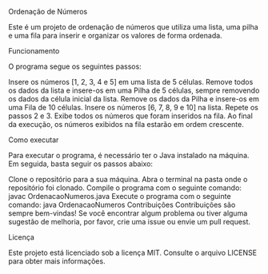 Ordenação de Números

Este é um projeto de ordenação de números que utiliza uma lista, uma pilha e uma fila para inserir e organizar os valores de forma ordenada.

Funcionamento

O programa segue os seguintes passos:

Insere os números [1, 2, 3, 4 e 5] em uma lista de 5 células.
Remove todos os dados da lista e insere-os em uma Pilha de 5 células, sempre removendo os dados da célula inicial da lista.
Remove os dados da Pilha e insere-os em uma Fila de 10 células.
Insere os números [6, 7, 8, 9 e 10] na lista.
Repete os passos 2 e 3.
Exibe todos os números que foram inseridos na fila.
Ao final da execução, os números exibidos na fila estarão em ordem crescente.

Como executar

Para executar o programa, é necessário ter o Java instalado na máquina. Em seguida, basta seguir os passos abaixo:

Clone o repositório para a sua máquina.
Abra o terminal na pasta onde o repositório foi clonado.
Compile o programa com o seguinte comando: javac OrdenacaoNumeros.java
Execute o programa com o seguinte comando: java OrdenacaoNumeros
Contribuições
Contribuições são sempre bem-vindas! Se você encontrar algum problema ou tiver alguma sugestão de melhoria, por favor, crie uma issue ou envie um pull request.

Licença

Este projeto está licenciado sob a licença MIT. Consulte o arquivo LICENSE para obter mais informações.
